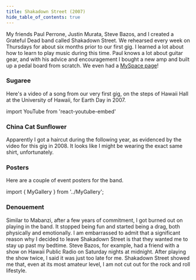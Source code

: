 ```yaml
---
title: Shakadown Street (2007)
hide_table_of_contents: true
---
```


My friends Paul Perrone, Justin Murata, Steve Bazos, and I created a Grateful Dead band called Shakadown Street. We rehearsed every week on Thursdays for about six months prior to our first gig.  I learned a lot about how to learn to play music during this time.  Paul knows a lot about guitar gear, and with his advice and encouragement I bought a new amp and built up a pedal board from scratch.   We even had a [MySpace page](https://web.archive.org/web/20080707012550/http://www.myspace.com/shakadownstreet)!

### Sugaree 

Here's a video of a song from our very first gig, on the steps of Hawaii Hall at the University of Hawaii, for Earth Day in 2007.  

import YouTube from 'react-youtube-embed'

<YouTube id="Ca2g_JjsrBw"/>

### China Cat Sunflower

Apparently I got a haircut during the following year, as evidenced by the video for this gig in 2008. It looks like I might be wearing the exact same shirt, unfortunately.

<YouTube id="EW0zsBPrvzA"/>

### Posters

Here are a couple of event posters for the band. 

import { MyGallery } from '../MyGallery';

<MyGallery prefix="shakadown" suffix="jpg" num={2} dir="bands" showThumbnails={true} />

### Denouement 

Similar to Mabanzi, after a few years of commitment, I got burned out on playing in the band. It stopped being fun and started being a drag, both physically and emotionally.  I am embarrassed to admit that a significant reason why I decided to leave Shakadown Street is that they wanted me to stay up past my bedtime. Steve Bazos, for example, had a friend with a show on Hawaii Public Radio on Saturday nights at midnight.  After playing the show twice, I said it was just too late for me.  Shakadown Street showed me that, even at its most amateur level, I am not cut out for the rock and roll lifestyle.   



